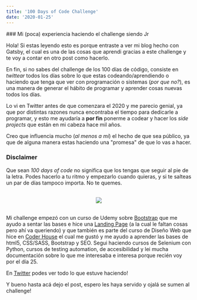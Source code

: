 ```yaml
---
title: '100 Days of Code Challenge'
date: '2020-01-25'
---
```


<div style="text-align: left">
### Mi (poca) experiencia haciendo el challenge siendo Jr



Hola! Si estas leyendo esto es porque entraste a ver mi blog hecho con Gatsby, el cual es una de las cosas que aprendi gracias a este challenge y te voy a contar en otro post como hacerlo.

En fin, si no sabes del challenge de los 100 días de código, consiste en _twittear_ todos los días sobre lo que estas codeando/aprendiendo o haciendo que tenga que ver con programación o sistemas (*por que no?*), es una manera de generar el hábito de programar y aprender cosas nuevas todos los días. 

Lo vi en Twitter antes de que comenzara el 2020 y me parecio genial, ya que por distintas razones nunca encontraba el tiempo para dedicarle a programar, y esto me ayudaría a **por fin** ponerme a codear y hacer los _side projects_ que están en mi cabeza hace mil años.

Creo que influencia mucho (_al menos a mi_) el hecho de que sea público, ya que de alguna manera estas haciendo una "promesa" de que lo vas a hacer.

### Disclaimer 

Que sean _100 days of code_ no significa que los tengas que seguir al pie de la letra.
Podes hacerlo a tu ritmo y empezarlo cuando quieras, y si te salteas un par de días tampoco importa. No te quemes. <br></br>
<p align="center">
<img src="https://i.pinimg.com/originals/82/a0/3c/82a03cb2baf4f799aa4b1dda13afb58f.gif">
</p>


<br>
Mi challenge empezó con un curso de Udemy sobre 
             <a href="https://udemy.com/share/10243mAkMYclhTRnQ=/" target="_blank">Bootstrap</a>
 que me ayudo a sentar las bases e hice una <a href="https://webdesign.johannasabsantos.now.sh/pagina-web/" target="_blank">Landing Page</a> (a la cual le faltan cosas pero ahí va queriendo) y que también es parte del curso de Diseño Web que hice en <a href="https://www.coderhouse.com/" target="_blank">Coder House</a> el cual me gustó y me ayudo a aprender las bases de html5, CSS/SASS, Bootstrap y SEO.
Segui haciendo cursos de Selenium con Python, cursos de testing automation, de accesibilidad y lei mucha documentación sobre lo que me interesaba e interesa porque recién voy por el día 25.

En <a href="https://twitter.com/johannableu/status/1212452687142424577" target="_blank">Twitter</a> podes ver todo lo que estuve haciendo!

Y bueno hasta acá dejo el post, espero les haya servido y ojalá se sumen al challenge!

</div>











